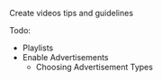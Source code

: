 Create videos tips and guidelines


Todo:

* Playlists
* Enable Advertisements
  * Choosing Advertisement Types
